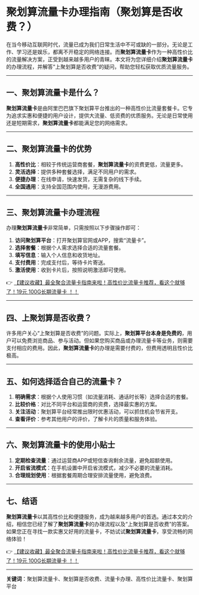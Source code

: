 # 聚划算流量卡办理指南（聚划算是否收费？）

在当今移动互联网时代，流量已成为我们日常生活中不可或缺的一部分。无论是工作、学习还是娱乐，都离不开稳定的网络连接。而**聚划算流量卡**作为一种高性价比的流量解决方案，正受到越来越多用户的青睐。本文将为您详细介绍**聚划算流量卡**的办理流程，并解答“上聚划算是否收费”的疑问，帮助您轻松获取优质流量服务。

---

## 一、聚划算流量卡是什么？

**聚划算流量卡**是由阿里巴巴旗下聚划算平台推出的一种高性价比流量套餐卡。它专为追求实惠和便捷的用户设计，提供大流量、低资费的优质服务。无论是日常使用还是短期需求，**聚划算流量卡**都能满足您的网络需求。

---

## 二、聚划算流量卡的优势

1. **高性价比**：相较于传统运营商套餐，**聚划算流量卡**的资费更低，流量更多。
2. **灵活选择**：提供多种套餐选择，满足不同用户的需求。
3. **便捷办理**：在线申请，快速发货，无需复杂的线下手续。
4. **全国通用**：支持全国范围内使用，无漫游费用。

---

## 三、聚划算流量卡办理流程

办理**聚划算流量卡**非常简单，只需按照以下步骤操作即可：

1. **访问聚划算平台**：打开聚划算官网或APP，搜索“流量卡”。
2. **选择套餐**：根据个人需求选择合适的流量套餐。
3. **填写信息**：输入个人信息和收货地址。
4. **支付费用**：完成支付后，等待卡片寄送。
5. **激活使用**：收到卡片后，按照说明激活即可使用。

👉 [【建议收藏】最全聚合流量卡指南来啦！高性价比流量卡推荐，看这个就够了！19元 100G长期流量卡 ！！](https://bit.ly/Liuliangka)

---

## 四、上聚划算是否收费？

许多用户关心“上聚划算是否收费”的问题。实际上，**聚划算平台本身是免费的**，用户可以免费浏览商品、参与活动。但如果您购买商品或办理流量卡等业务，则需要支付相应的费用。因此，**聚划算流量卡**的办理是需要付费的，但费用透明且性价比极高。

---

## 五、如何选择适合自己的流量卡？

1. **明确需求**：根据个人使用习惯（如流量消耗、通话时长等）选择合适的套餐。
2. **比较价格**：对比不同平台和运营商的资费，选择最实惠的方案。
3. **关注活动**：聚划算平台经常推出限时优惠活动，可以抓住机会节省开支。
4. **查看评价**：参考其他用户的评价，了解卡片的质量和服务体验。

---

## 六、聚划算流量卡的使用小贴士

1. **定期检查流量**：通过运营商APP或短信查询剩余流量，避免超额使用。
2. **开启省流模式**：在手机设置中开启省流模式，减少不必要的流量消耗。
3. **合理规划使用**：根据套餐周期合理安排流量使用，避免浪费。

---

## 七、结语

**聚划算流量卡**以其高性价比和便捷服务，成为越来越多用户的首选。通过本文的介绍，相信您已经了解了**聚划算流量卡**的办理流程以及“上聚划算是否收费”的答案。如果您正在寻找一款实惠又好用的流量卡，不妨试试**聚划算流量卡**，享受流畅的网络体验！

👉 [【建议收藏】最全聚合流量卡指南来啦！高性价比流量卡推荐，看这个就够了！19元 100G长期流量卡 ！！](https://bit.ly/Liuliangka)

---

**关键词**：聚划算流量卡、聚划算是否收费、流量卡办理、高性价比流量卡、聚划算平台